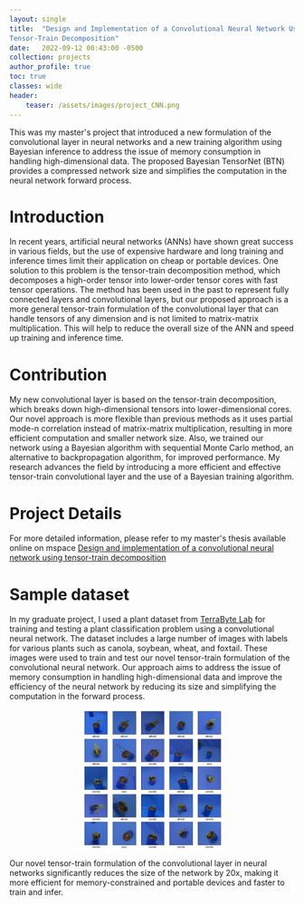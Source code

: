 ```yaml
---
layout: single
title:  "Design and Implementation of a Convolutional Neural Network Using
Tensor-Train Decomposition"
date:   2022-09-12 00:43:00 -0500
collection: projects
author_profile: true
toc: true
classes: wide
header:
    teaser: /assets/images/project_CNN.png
---
```


This was my master's project that introduced a new formulation of the convolutional layer in neural networks and a new training algorithm using Bayesian inference to address the issue of memory consumption in handling high-dimensional data. The proposed Bayesian TensorNet (BTN) provides a compressed network size and simplifies the computation in the neural network forward process.

# Introduction
In recent years, artificial neural networks (ANNs) have shown great success in various fields, but the use of expensive hardware and long training and inference times limit their application on cheap or portable devices. One solution to this problem is the tensor-train decomposition method, which decomposes a high-order tensor into lower-order tensor cores with fast tensor operations. The method has been used in the past to represent fully connected layers and convolutional layers, but our proposed approach is a more general tensor-train formulation of the convolutional layer that can handle tensors of any dimension and is not limited to matrix-matrix multiplication. This will help to reduce the overall size of the ANN and speed up training and inference time.

# Contribution
My new convolutional layer is based on the tensor-train decomposition, which breaks down high-dimensional tensors into lower-dimensional cores. Our novel approach is more flexible than previous methods as it uses partial mode-n correlation instead of matrix-matrix multiplication, resulting in more efficient computation and smaller network size. Also, we trained our network using a Bayesian algorithm with sequential Monte Carlo method, an alternative to backpropagation algorithm, for improved performance. My research advances the field by introducing a more efficient and effective tensor-train convolutional layer and the use of a Bayesian training algorithm.

# Project Details
For more detailed information, please refer to my master's thesis available online on mspace <a href="https://mspace.lib.umanitoba.ca/handle/1993/36582">Design and implementation of a convolutional neural network using tensor-train decomposition</a>

# Sample dataset
In my graduate project, I used a plant dataset from <a href="https://www.acs.uwinnipeg.ca/terrabyte/">TerraByte Lab</a> for training and testing a plant classification problem using a convolutional neural network. The dataset includes a large number of images with labels for various plants such as canola, soybean, wheat, and foxtail. These images were used to train and test our novel tensor-train formulation of the convolutional neural network. Our approach aims to address the issue of memory consumption in handling high-dimensional data and improve the efficiency of the neural network by reducing its size and simplifying the computation in the forward process.
<style>
.center {
  display: block;
  margin-left: auto;
  margin-right: auto;
  min-width: 30%;
  max-width: 50%;
  width: 50vw;
}
</style>
<img class="center" src="/assets/images/project_CNN_data.png" alt="Sample of my training dataset."> 

Our novel tensor-train formulation of the convolutional layer in neural networks significantly reduces the size of the network by 20x, making it more efficient for memory-constrained and portable devices and faster to train and infer.



